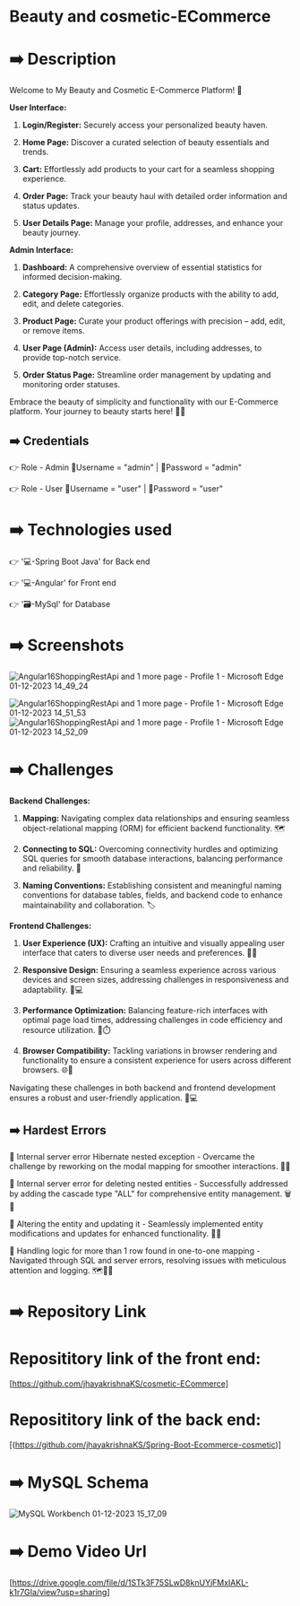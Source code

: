 # Beauty and cosmetic-ECommerce


# ➡️ Description
Welcome to My Beauty and Cosmetic E-Commerce Platform! 🌟

**User Interface:**
1. **Login/Register:** Securely access your personalized beauty haven.
2. **Home Page:** Discover a curated selection of beauty essentials and trends.

3. **Cart:** Effortlessly add products to your cart for a seamless shopping experience.

4. **Order Page:** Track your beauty haul with detailed order information and status updates.

5. **User Details Page:** Manage your profile, addresses, and enhance your beauty journey.

**Admin Interface:**
1. **Dashboard:** A comprehensive overview of essential statistics for informed decision-making.

2. **Category Page:** Effortlessly organize products with the ability to add, edit, and delete categories.

3. **Product Page:** Curate your product offerings with precision – add, edit, or remove items.

4. **User Page (Admin):** Access user details, including addresses, to provide top-notch service.

5. **Order Status Page:** Streamline order management by updating and monitoring order statuses.

Embrace the beauty of simplicity and functionality with our E-Commerce platform. Your journey to beauty starts here! 💄✨

## ➡️ Credentials

👉 Role - Admin
    📧Username = "admin" | 🔐Password = "admin"

👉 Role - User
    📧Username = "user" | 🔐Password = "user"

# ➡️ Technologies used

👉 '💻-Spring Boot Java' for Back end

👉 '💻-Angular' for Front end

👉 '🗃️-MySql' for Database 

# ➡️ Screenshots

![Angular16ShoppingRestApi and 1 more page - Profile 1 - Microsoft​ Edge 01-12-2023 14_49_24](https://github.com/jhayakrishnaKS/cosmetic-ECommerce/assets/145537398/476f9b36-846b-40c9-b944-5434f923d3f7)

![Angular16ShoppingRestApi and 1 more page - Profile 1 - Microsoft​ Edge 01-12-2023 14_51_53](https://github.com/jhayakrishnaKS/cosmetic-ECommerce/assets/145537398/be5a75c0-623f-41d1-b4c2-6d08414ce8a7)
![Angular16ShoppingRestApi and 1 more page - Profile 1 - Microsoft​ Edge 01-12-2023 14_52_09](https://github.com/jhayakrishnaKS/cosmetic-ECommerce/assets/145537398/260e725a-1d31-4968-acb4-ad8edacd6167)

# ➡️ Challenges

**Backend Challenges:**

1. **Mapping:** Navigating complex data relationships and ensuring seamless object-relational mapping (ORM) for efficient backend functionality. 🗺️

2. **Connecting to SQL:** Overcoming connectivity hurdles and optimizing SQL queries for smooth database interactions, balancing performance and reliability. 🔗

3. **Naming Conventions:** Establishing consistent and meaningful naming conventions for database tables, fields, and backend code to enhance maintainability and collaboration. 🏷️

**Frontend Challenges:**

1. **User Experience (UX):** Crafting an intuitive and visually appealing user interface that caters to diverse user needs and preferences. 🎨✨

2. **Responsive Design:** Ensuring a seamless experience across various devices and screen sizes, addressing challenges in responsiveness and adaptability. 📱💻

3. **Performance Optimization:** Balancing feature-rich interfaces with optimal page load times, addressing challenges in code efficiency and resource utilization. 🚀⏱️

4. **Browser Compatibility:** Tackling variations in browser rendering and functionality to ensure a consistent experience for users across different browsers. 🌐🤝

Navigating these challenges in both backend and frontend development ensures a robust and user-friendly application. 💪💻

## ➡️ Hardest Errors

🚩 Internal server error Hibernate nested exception - Overcame the challenge by reworking on the modal mapping for smoother interactions. 🧩🔄

🚩 Internal server error for deleting nested entities - Successfully addressed by adding the cascade type "ALL" for comprehensive entity management. 🗑️🔄

🚩 Altering the entity and updating it - Seamlessly implemented entity modifications and updates for enhanced functionality. 🔄🔄

🚩 Handling logic for more than 1 row found in one-to-one mapping - Navigated through SQL and server errors, resolving issues with meticulous attention and logging. 🗺️📝🚧

# ➡️ Repository Link
# Reposititory link of the front end:
[https://github.com/jhayakrishnaKS/cosmetic-ECommerce]

# Reposititory link of the back end:
[(https://github.com/jhayakrishnaKS/Spring-Boot-Ecommerce-cosmetic)]

# ➡️ MySQL Schema

![MySQL Workbench 01-12-2023 15_17_09](https://github.com/jhayakrishnaKS/cosmetic-ECommerce/assets/145537398/38ea1a84-a21a-41de-bbbe-447bcfc4aedd)

# ➡️ Demo Video Url

[https://drive.google.com/file/d/1STk3F75SLwD8knUYjFMxIAKL-k1r7GIa/view?usp=sharing]
